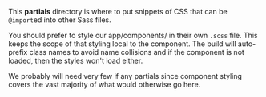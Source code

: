 This **partials** directory is where to put snippets of CSS that can be
`@import`ed into other Sass files.

You should prefer to style our app/components/ in their own `.scss` file.
This keeps the scope of that styling local to the component. The build will
auto-prefix class names to avoid name collisions and if the component is not
loaded, then the styles won't load either.

We probably will need very few if any partials since component styling
covers the vast majority of what would otherwise go here.
